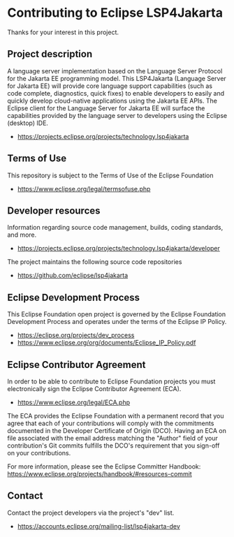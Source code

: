 # Contributing to Eclipse LSP4Jakarta

Thanks for your interest in this project.

## Project description

A language server implementation based on the Language Server Protocol for the
Jakarta EE programming model.  This LSP4Jakarta (Language Server for Jakarta
EE) will provide core language support capabilities (such as code complete,
diagnostics, quick fixes) to enable developers to easily and quickly develop
cloud-native applications using the Jakarta EE APIs. The Eclipse client for the
Language Server for Jakarta EE will surface the capabilities provided by the
language server to developers using the Eclipse (desktop) IDE.

* https://projects.eclipse.org/projects/technology.lsp4jakarta

## Terms of Use

This repository is subject to the Terms of Use of the Eclipse Foundation

* https://www.eclipse.org/legal/termsofuse.php

## Developer resources

Information regarding source code management, builds, coding standards, and
more.

* https://projects.eclipse.org/projects/technology.lsp4jakarta/developer

The project maintains the following source code repositories

* https://github.com/eclipse/lsp4jakarta

## Eclipse Development Process

This Eclipse Foundation open project is governed by the Eclipse Foundation
Development Process and operates under the terms of the Eclipse IP Policy.

* https://eclipse.org/projects/dev_process
* https://www.eclipse.org/org/documents/Eclipse_IP_Policy.pdf

## Eclipse Contributor Agreement

In order to be able to contribute to Eclipse Foundation projects you must
electronically sign the Eclipse Contributor Agreement (ECA).

* https://www.eclipse.org/legal/ECA.php

The ECA provides the Eclipse Foundation with a permanent record that you agree
that each of your contributions will comply with the commitments documented in
the Developer Certificate of Origin (DCO). Having an ECA on file associated with
the email address matching the "Author" field of your contribution's Git commits
fulfills the DCO's requirement that you sign-off on your contributions.

For more information, please see the Eclipse Committer Handbook:
https://www.eclipse.org/projects/handbook/#resources-commit

## Contact

Contact the project developers via the project's "dev" list.

* https://accounts.eclipse.org/mailing-list/lsp4jakarta-dev
